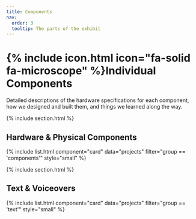 ```yaml
---
title: Components
nav:
  order: 3
  tooltip: The parts of the exhibit
---
```


# {% include icon.html icon="fa-solid fa-microscope" %}Individual Components
Detailed descriptions of the hardware specifications for each component, how we designed and built them, and things we learned along the way.


{% include section.html %}

## Hardware & Physical Components
{% include list.html component="card" data="projects" filter="group == 'components'" style="small" %}

{% include section.html %}


## Text & Voiceovers
{% include list.html component="card" data="projects" filter="group == 'text'" style="small" %}



